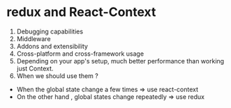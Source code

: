 # redux and React-Context
1. Debugging capabilities
2. Middleware
2. Addons and extensibility
3. Cross-platform and cross-framework usage
4. Depending on your app's setup, much better performance than working just Context.
5. When we should use them ? 
- When the global state change a few times => use react-context
- On the other hand , global states change repeatedly => use redux